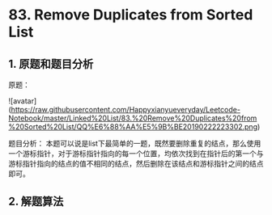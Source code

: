 # 83. Remove Duplicates from Sorted List

## 1. 原题和题目分析
原题：

![avatar] (https://raw.githubusercontent.com/Happyxianyueveryday/Leetcode-Notebook/master/Linked%20List/83.%20Remove%20Duplicates%20from%20Sorted%20List/QQ%E6%88%AA%E5%9B%BE20190222223302.png)

题目分析：
本题可以说是list下最简单的一题，既然要删除重复的结点，那么使用一个游标指针，对于游标指针指向的每一个位置，均依次找到在指针后的第一个与游标指针指向的结点的值不相同的结点，然后删除在该结点和游标指针之间的结点即可。

## 2. 解题算法

